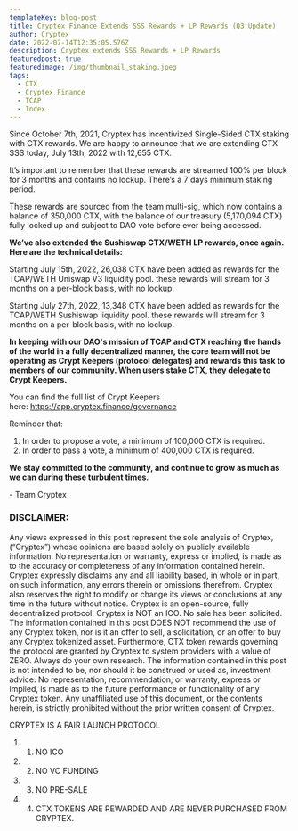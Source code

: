 ```yaml
---
templateKey: blog-post
title: Cryptex Finance Extends SSS Rewards + LP Rewards (Q3 Update)
author: Cryptex
date: 2022-07-14T12:35:05.576Z
description: Cryptex extends SSS Rewards + LP Rewards
featuredpost: true
featuredimage: /img/thumbnail_staking.jpeg
tags:
  - CTX
  - Cryptex Finance
  - TCAP
  - Index
---
```

Since October 7th, 2021, Cryptex has incentivized Single-Sided CTX staking with CTX rewards. We are happy to announce that we are extending CTX SSS today, July 13th, 2022 with 12,655 CTX.

It’s important to remember that these rewards are streamed 100% per block for 3 months and contains no lockup. There’s a 7 days minimum staking period.

These rewards are sourced from the team multi-sig, which now contains a balance of 350,000 CTX, with the balance of our treasury (5,170,094 CTX) fully locked up and subject to DAO vote before ever being accessed.

**We’ve also extended the Sushiswap CTX/WETH LP rewards, once again. Here are the technical details:**

Starting July 15th, 2022, 26,038 CTX have been added as rewards for the TCAP/WETH Uniswap V3 liquidity pool. these rewards will stream for 3 months on a per-block basis, with no lockup.

Starting July 27th, 2022, 13,348 CTX have been added as rewards for the TCAP/WETH Sushiswap liquidity pool. these rewards will stream for 3 months on a per-block basis, with no lockup.

**In keeping with our DAO's mission of TCAP and CTX reaching the hands of the world in a fully decentralized manner, the core team will not be operating as Crypt Keepers (protocol delegates) and rewards this task to members of our community. When users stake CTX, they delegate to Crypt Keepers.**

You can find the full list of Crypt Keepers here: [](https://app.cryptex.finance/governance)<https://app.cryptex.finance/governance>

Reminder that:

1. In order to propose a vote, a minimum of 100,000 CTX is required.
2. In order to pass a vote, a minimum of 400,000 CTX is required.

**We stay committed to the community, and continue to grow as much as we can during these turbulent times.**

\- Team Cryptex



### DISCLAIMER:

Any views expressed in this post represent the sole analysis of Cryptex, (“Cryptex”) whose opinions are based solely on publicly available information. No representation or warranty, express or implied, is made as to the accuracy or completeness of any information contained herein. Cryptex expressly disclaims any and all liability based, in whole or in part, on such information, any errors therein or omissions therefrom. Cryptex also reserves the right to modify or change its views or conclusions at any time in the future without notice. Cryptex is an open-source, fully decentralized protocol. Cryptex is NOT an ICO. No sale has been solicited. The information contained in this post DOES NOT recommend the use of any Cryptex token, nor is it an offer to sell, a solicitation, or an offer to buy any Cryptex tokenized asset. Furthermore, CTX token rewards governing the protocol are granted by Cryptex to system providers with a value of ZERO. Always do your own research. The information contained in this post is not intended to be, nor should it be construed or used as, investment advice. No representation, recommendation, or warranty, express or implied, is made as to the future performance or functionality of any Cryptex token. Any unaffiliated use of this document, or the contents herein, is strictly prohibited without the prior written consent of Cryptex.

CRYPTEX IS A FAIR LAUNCH PROTOCOL

1. 1. NO ICO
2. 2. NO VC FUNDING
3. 3. NO PRE-SALE
4. 4. CTX TOKENS ARE REWARDED AND ARE NEVER PURCHASED FROM CRYPTEX.